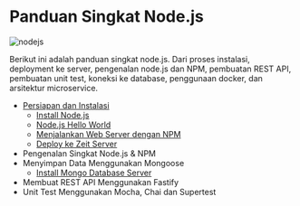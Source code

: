 # Panduan Singkat Node.js

![nodejs][nodejs]

Berikut ini adalah panduan singkat node.js. Dari proses instalasi, deployment ke server, pengenalan node.js dan NPM, pembuatan REST API, pembuatan unit test, koneksi ke database, penggunaan docker, dan arsitektur microservice. 

- [Persiapan dan Instalasi](anoa/readme.md)
  - [Install Node.js](anoa/readme.md#install-nodejs)
  - [Node.js Hello World](anoa/readme.md#nodejs-hello-world)
  - [Menjalankan Web Server dengan NPM](anoa/readme.md#menjalankan-web-server-dengan-npm)
  - [Deploy ke Zeit Server](anoa/readme.md#deploy-ke-zeit-server)
- Pengenalan Singkat Node.js & NPM
- Menyimpan Data Menggunakan Mongoose
  - [Install Mongo Database Server](https://docs.mongodb.com/manual/tutorial/install-mongodb-on-ubuntu/#install-mongodb-community-edition-using-deb-packages)
- Membuat REST API Menggunakan Fastify
- Unit Test Menggunakan Mocha, Chai dan Supertest

[nodejs]: https://nodejs.org/static/images/logos/nodejs-new-pantone-black.png

